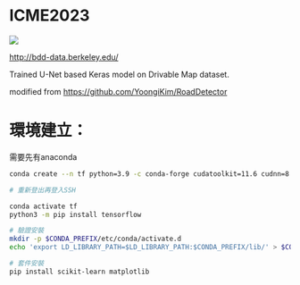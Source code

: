 # ICME2023

![](animation.gif)

http://bdd-data.berkeley.edu/

Trained U-Net based Keras model on Drivable Map dataset.

modified from https://github.com/YoongiKim/RoadDetector

# 環境建立：
需要先有anaconda
```bash
conda create --n tf python=3.9 -c conda-forge cudatoolkit=11.6 cudnn=8.8

# 重新登出再登入SSH

conda activate tf
python3 -m pip install tensorflow

# 驗證安裝
mkdir -p $CONDA_PREFIX/etc/conda/activate.d
echo 'export LD_LIBRARY_PATH=$LD_LIBRARY_PATH:$CONDA_PREFIX/lib/' > $CONDA_PREFIX/etc/conda/activate.d/env_vars.sh

# 套件安裝
pip install scikit-learn matplotlib
```
